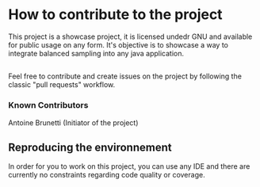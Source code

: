 # How to contribute to the project

This project is a showcase project, it is licensed undedr GNU and available for public usage on any form. It's objective is to showcase a way to integrate balanced sampling into any java application.

## 

Feel free to contribute and create issues on the project by following the classic "pull requests" workflow.

### Known Contributors

Antoine Brunetti (Initiator of the project)

## Reproducing the environnement

In order for you to work on this project, you can use any IDE and there are currently no constraints regarding code quality or coverage.

